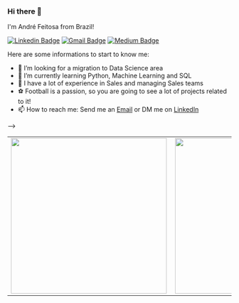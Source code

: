 ### Hi there 👋

I'm André Feitosa from Brazil! 

[![Linkedin Badge](https://img.shields.io/badge/-LinkedIn-blue?style=flat-square&logo=Linkedin&logoColor=white&link=www.linkedin.com/in/andrefeitosa)](www.linkedin.com/in/andrefeitosa)
[![Gmail Badge](https://img.shields.io/badge/-Gmail-c14438?style=flat-square&logo=Gmail&logoColor=white&link=mailto:andrefeitosa9@gmail.com)](mailto:andrefeitosa9@gmail.com)
[![Medium Badge](https://img.shields.io/badge/@andrefeitosa9-black?style=flat-squarte&logo=medium&logoColor=white&link=https://medium.com/@andrefeitosa9)](https://medium.com/@andrefeitosa9)

Here are some informations to start to know me:

- 🔭 I’m looking for a migration to Data Science area
- 🌱 I’m currently learning Python, Machine Learning and SQL
- 💼 I have a lot of experience in Sales and managing Sales teams
- ⚽ Football is a passion, so you are going to see a lot of projects related to it!
- 📫 How to reach me: Send me an [Email](mailto:andrefeitosa9@gmail.com.br) or DM me on [LinkedIn](www.linkedin.com/in/andrefeitosa)

-->

  <table>
    <tr>
        <td><img width="350px" align="left" src="https://github-readme-stats.vercel.app/api/top-langs/?username=andrefeitosa9&show_icons=true&layout=compact&theme=solarized-light" /></td>
        <td><img width="350px" align="left" src="https://github-readme-stats.vercel.app/api?username=andrefeitosa9&show_icons=true&hide_rank=true&theme=solarized-light"/></td>
    </tr>   
</table>

